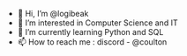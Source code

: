 - 👋 Hi, I’m @logibeak
- 👀 I’m interested in Computer Science and IT
- 🌱 I’m currently learning Python and SQL
- 📫 How to reach me : discord - @coulton

<!---
logibeak/logibeak is a ✨ special ✨ repository because its `README.md` (this file) appears on your GitHub profile.
You can click the Preview link to take a look at your changes.
--->
